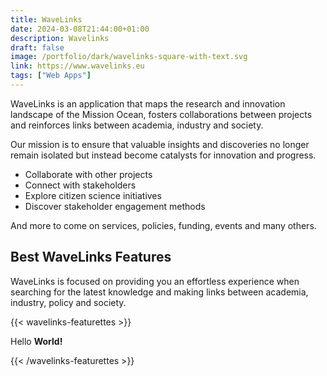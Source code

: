 ```yaml
---
title: WaveLinks
date: 2024-03-08T21:44:00+01:00
description: Wavelinks
draft: false
image: /portfolio/dark/wavelinks-square-with-text.svg
link: https://www.wavelinks.eu
tags: ["Web Apps"]
---
```


WaveLinks is an application that maps the research and innovation landscape of the Mission Ocean, fosters collaborations between projects and reinforces links between academia, industry and society.

Our mission is to ensure that valuable insights and discoveries no longer remain isolated but instead become catalysts for innovation and progress.

- Collaborate with other projects
- Connect with stakeholders
- Explore citizen science initiatives
- Discover stakeholder engagement methods

And more to come on services, policies, funding, events and many others.

## Best WaveLinks Features

WaveLinks is focused on providing you an effortless experience when searching for the latest knowledge and making links between academia, industry, policy and society.

<!-- ### Decide what you want to see

With a personalized dashboard, you are able to select the information that is most relevant to you so that you are up to date in your interest field

### Make powerful searches

You can use long texts to find what you are looking for, while still being able to use filters and keywords.

### Save your interests

That projects is very interesting and you want to save it to have a better look at it later? Is this stakeholder a possible partner for a future project but you don’t have the time to call them right now? Just use the save button to not lose any of these information

### Get suggestions

According to what you save in your profile the app will suggest some more projects, events or people you might be interested in. We also send you notification so that you don’t miss anything.

### We use your feedback

Just by clicking on a thumbs up or down button, your feedback will help us to improve the app and make sure each search and suggestion gives you valuable information. -->

{{< wavelinks-featurettes >}}<p>Hello <strong>World!</strong></p>{{< /wavelinks-featurettes >}}
